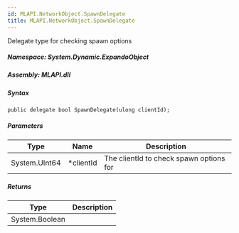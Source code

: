 ```yaml
---  
id: MLAPI.NetworkObject.SpawnDelegate  
title: MLAPI.NetworkObject.SpawnDelegate
---
```


<div class="markdown level0 summary">

Delegate type for checking spawn options

</div>

<div class="markdown level0 conceptual">

</div>

##### **Namespace**: System.Dynamic.ExpandoObject

##### **Assembly**: MLAPI.dll

##### Syntax

    public delegate bool SpawnDelegate(ulong clientId);

##### Parameters

| Type          | Name       | Description                             |
|---------------|------------|-----------------------------------------|
| System.UInt64 | \*clientId | The clientId to check spawn options for |

##### Returns

| Type           | Description |
|----------------|-------------|
| System.Boolean |             |
